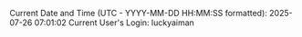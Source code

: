 Current Date and Time (UTC - YYYY-MM-DD HH:MM:SS formatted): 2025-07-26 07:01:02
Current User's Login: luckyaiman
